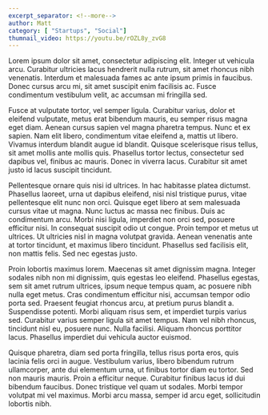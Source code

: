 ```yaml
---
excerpt_separator: <!--more-->
author: Matt
category: [	"Startups", "Social"]
thumnail_video: https://youtu.be/rOZL8y_zvG8
---
```


Lorem ipsum dolor sit amet, consectetur adipiscing elit. Integer ut vehicula arcu. Curabitur ultricies lacus hendrerit nulla rutrum, sit amet rhoncus nibh venenatis. Interdum et malesuada fames ac ante ipsum primis in faucibus. Donec cursus arcu mi, sit amet suscipit enim facilisis ac. Fusce condimentum vestibulum velit, ac accumsan mi fringilla sed.
<!--more-->

Fusce at vulputate tortor, vel semper ligula. Curabitur varius, dolor et eleifend vulputate, metus erat bibendum mauris, eu semper risus magna eget diam. Aenean cursus sapien vel magna pharetra tempus. Nunc et ex sapien. Nam elit libero, condimentum vitae eleifend a, mattis ut libero. Vivamus interdum blandit augue id blandit. Quisque scelerisque risus tellus, sit amet mollis ante mollis quis. Phasellus tortor lectus, consectetur sed dapibus vel, finibus ac mauris. Donec in viverra lacus. Curabitur sit amet justo id lacus suscipit tincidunt.

Pellentesque ornare quis nisi id ultrices. In hac habitasse platea dictumst. Phasellus laoreet, urna ut dapibus eleifend, nisi nisl tristique purus, vitae pellentesque elit nunc non orci. Quisque eget libero at sem malesuada cursus vitae ut magna. Nunc luctus ac massa nec finibus. Duis ac condimentum arcu. Morbi nisi ligula, imperdiet non orci sed, posuere efficitur nisi. In consequat suscipit odio ut congue. Proin tempor et metus ut ultrices. Ut ultricies nisl in magna volutpat gravida. Aenean venenatis ante at tortor tincidunt, et maximus libero tincidunt. Phasellus sed facilisis elit, non mattis felis. Sed nec egestas justo.

Proin lobortis maximus lorem. Maecenas sit amet dignissim magna. Integer sodales nibh non mi dignissim, quis egestas leo eleifend. Phasellus egestas, sem sit amet rutrum ultrices, ipsum neque tempus quam, ac posuere nibh nulla eget metus. Cras condimentum efficitur nisi, accumsan tempor odio porta sed. Praesent feugiat rhoncus arcu, at pretium purus blandit a. Suspendisse potenti. Morbi aliquam risus sem, et imperdiet turpis varius sed. Curabitur varius semper ligula sit amet tempus. Nam vel nibh rhoncus, tincidunt nisl eu, posuere nunc. Nulla facilisi. Aliquam rhoncus porttitor lacus. Phasellus imperdiet dui vehicula auctor euismod.

Quisque pharetra, diam sed porta fringilla, tellus risus porta eros, quis lacinia felis orci in augue. Vestibulum varius, libero bibendum rutrum ullamcorper, ante dui elementum urna, ut finibus tortor diam eu tortor. Sed non mauris mauris. Proin a efficitur neque. Curabitur finibus lacus id dui bibendum faucibus. Donec tristique vel quam ut sodales. Morbi tempor volutpat mi vel maximus. Morbi arcu massa, semper id arcu eget, sollicitudin lobortis nibh.
